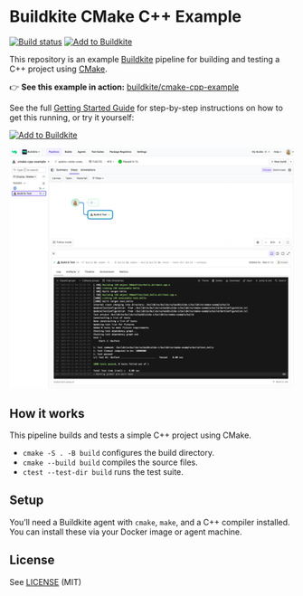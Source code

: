 # Buildkite CMake C++ Example

[![Build status](https://badge.buildkite.com/FIXME.svg?branch=main)](https://buildkite.com/buildkite/cmake-cpp-example/builds/latest?branch=main)
[![Add to Buildkite](https://img.shields.io/badge/Add%20to%20Buildkite-14CC80)](https://buildkite.com/new)

This repository is an example [Buildkite](https://buildkite.com/) pipeline for building and testing a C++ project using [CMake](https://cmake.org/).

👉 **See this example in action:** [buildkite/cmake-cpp-example](https://buildkite.com/buildkite/cmake-cpp-example/builds/latest?brnach=main)

See the full [Getting Started Guide](https://buildkite.com/docs/guides/getting-started) for step-by-step instructions on how to get this running, or try it yourself:

[![Add to Buildkite](https://buildkite.com/button.svg)](https://buildkite.com/new)

<a href="https://buildkite.com/buildkite/cmake-cpp-example/builds/latest?branch=main">
  <img width="2400" alt="Screenshot of example pipeline build page" src=".buildkite/screenshot.png" />
</a>

<!-- docs:start -->
## How it works

This pipeline builds and tests a simple C++ project using CMake.

- `cmake -S . -B build` configures the build directory.
- `cmake --build build` compiles the source files.
- `ctest --test-dir build` runs the test suite.

## Setup

You’ll need a Buildkite agent with `cmake`, `make`, and a C++ compiler installed. You can install these via your Docker image or agent machine.

<!-- docs:end -->

## License

See [LICENSE](LICENSE) (MIT)
